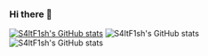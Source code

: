 ### Hi there 👋

<!--
**SaltF1sh/SaltF1sh** is a ✨ _special_ ✨ repository because its `README.md` (this file) appears on your GitHub profile.

Here are some ideas to get you started:

- 🔭 I’m currently working on ...
- 🌱 I’m currently learning ...
- 👯 I’m looking to collaborate on ...
- 🤔 I’m looking for help with ...
- 💬 Ask me about ...
- 📫 How to reach me: ...
- 😄 Pronouns: ...
- ⚡ Fun fact: ...
-->
[![S4ltF1sh's GitHub stats](https://github-readme-stats.vercel.app/api?username=SaltF1sh)](https://github.com/SaltF1sh/github-readme-stats)
![S4ltF1sh's GitHub stats](https://github-readme-stats.vercel.app/api?username=SaltF1sh&show_icons=true)
![S4ltF1sh's GitHub stats](https://github-readme-stats.vercel.app/api?username=SaltF1sh&show_icons=true&theme=cabalt)
